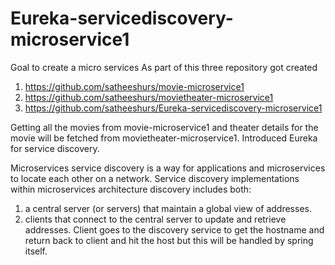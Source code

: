 # Eureka-servicediscovery-microservice1
Goal to create a micro services
As part of this three repository got created

1) https://github.com/satheeshurs/movie-microservice1
2) https://github.com/satheeshurs/movietheater-microservice1
3) https://github.com/satheeshurs/Eureka-servicediscovery-microservice1

Getting all the movies from movie-microservice1 and theater details for the movie will be fetched from movietheater-microservice1.
Introduced Eureka for service discovery.

Microservices service discovery is a way for applications and microservices to locate each other on a network. Service discovery implementations within microservices architecture discovery includes both:

1) a central server (or servers) that maintain a global view of addresses.
2) clients that connect to the central server to update and retrieve addresses.
          Client goes to the discovery service to get the hostname and return back to client and hit the host but this will be handled by spring itself.


 
